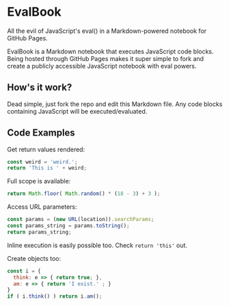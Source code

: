 # EvalBook
All the evil of JavaScript's eval() in a Markdown-powered notebook for GitHub Pages.

EvalBook is a Markdown notebook that executes JavaScript code blocks. Being hosted through GitHub Pages makes it super simple to fork and create a publicly accessible JavaScript notebook with eval powers.

## How's it work?
Dead simple, just fork the repo and edit this Markdown file. Any code blocks containing JavaScript will be executed/evaluated.

## Code Examples

Get return values rendered:
```javascript
const weird = 'weird.';
return 'This is ' + weird;
```

Full scope is available:
```javascript
return Math.floor( Math.random() * (18 - 3) + 3 );
```

Access URL parameters:
```javascript
const params = (new URL(location)).searchParams;
const params_string = params.toString();
return params_string;
```

Inline execution is easily possible too. Check `return 'this'` out.

Create objects too:
```javascript
const i = {
  think: e => { return true; },
  am: e => { return 'I exist.' ; }
}
if ( i.think() ) return i.am();

```

